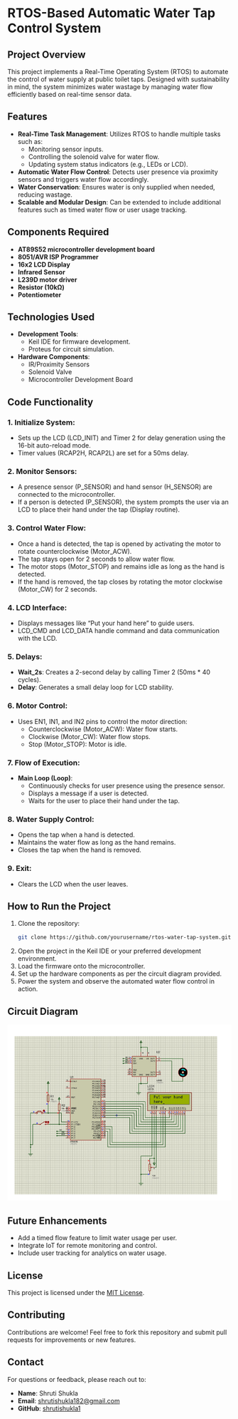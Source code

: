 # RTOS-Based Automatic Water Tap Control System

## Project Overview
This project implements a Real-Time Operating System (RTOS) to automate the control of water supply at public toilet taps. Designed with sustainability in mind, the system minimizes water wastage by managing water flow efficiently based on real-time sensor data.

## Features
- **Real-Time Task Management**: Utilizes RTOS to handle multiple tasks such as:
  - Monitoring sensor inputs.
  - Controlling the solenoid valve for water flow.
  - Updating system status indicators (e.g., LEDs or LCD).
- **Automatic Water Flow Control**: Detects user presence via proximity sensors and triggers water flow accordingly.
- **Water Conservation**: Ensures water is only supplied when needed, reducing wastage.
- **Scalable and Modular Design**: Can be extended to include additional features such as timed water flow or user usage tracking.

## Components Required
- **AT89S52 microcontroller development board**
- **8051/AVR ISP Programmer**
- **16x2 LCD Display**
- **Infrared Sensor**
- **L239D motor driver**
- **Resistor (10kΩ)**
- **Potentiometer**

## Technologies Used
- **Development Tools**:
  - Keil IDE for firmware development.
  - Proteus for circuit simulation.
- **Hardware Components**:
  - IR/Proximity Sensors
  - Solenoid Valve
  - Microcontroller Development Board

## Code Functionality
### 1. Initialize System:
- Sets up the LCD (LCD_INIT) and Timer 2 for delay generation using the 16-bit auto-reload mode.
- Timer values (RCAP2H, RCAP2L) are set for a 50ms delay.

### 2. Monitor Sensors:
- A presence sensor (P_SENSOR) and hand sensor (H_SENSOR) are connected to the microcontroller.
- If a person is detected (P_SENSOR), the system prompts the user via an LCD to place their hand under the tap (Display routine).

### 3. Control Water Flow:
- Once a hand is detected, the tap is opened by activating the motor to rotate counterclockwise (Motor_ACW).
- The tap stays open for 2 seconds to allow water flow.
- The motor stops (Motor_STOP) and remains idle as long as the hand is detected.
- If the hand is removed, the tap closes by rotating the motor clockwise (Motor_CW) for 2 seconds.

### 4. LCD Interface:
- Displays messages like “Put your hand here” to guide users.
- LCD_CMD and LCD_DATA handle command and data communication with the LCD.

### 5. Delays:
- **Wait_2s**: Creates a 2-second delay by calling Timer 2 (50ms * 40 cycles).
- **Delay**: Generates a small delay loop for LCD stability.

### 6. Motor Control:
- Uses EN1, IN1, and IN2 pins to control the motor direction:
  - Counterclockwise (Motor_ACW): Water flow starts.
  - Clockwise (Motor_CW): Water flow stops.
  - Stop (Motor_STOP): Motor is idle.

### 7. Flow of Execution:
- **Main Loop (Loop)**:
  - Continuously checks for user presence using the presence sensor.
  - Displays a message if a user is detected.
  - Waits for the user to place their hand under the tap.

### 8. Water Supply Control:
- Opens the tap when a hand is detected.
- Maintains the water flow as long as the hand remains.
- Closes the tap when the hand is removed.

### 9. Exit:
- Clears the LCD when the user leaves.

## How to Run the Project
1. Clone the repository:
   ```bash
   git clone https://github.com/yourusername/rtos-water-tap-system.git
   ```
2. Open the project in the Keil IDE or your preferred development environment.
3. Load the firmware onto the microcontroller.
4. Set up the hardware components as per the circuit diagram provided.
5. Power the system and observe the automated water flow control in action.

## Circuit Diagram
![Circuit Diagram](Circuit_Diagram.png)


## Future Enhancements
- Add a timed flow feature to limit water usage per user.
- Integrate IoT for remote monitoring and control.
- Include user tracking for analytics on water usage.

## License
This project is licensed under the [MIT License](LICENSE).

## Contributing
Contributions are welcome! Feel free to fork this repository and submit pull requests for improvements or new features.

## Contact
For questions or feedback, please reach out to:
- **Name**: Shruti Shukla
- **Email**: shrutishukla182@gmail.com
- **GitHub**: [shrutishukla1](https://github.com/shrutishukla1)
